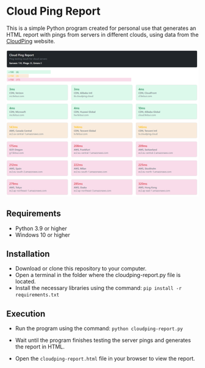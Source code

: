# Cloud Ping Report

This is a simple Python program created for personal use that generates an HTML report with pings from servers in different clouds, using data from the [CloudPing](https://www.cloudping.cloud/endpoints) website.

![sample report](.docs/img/sample.png)

## Requirements

- Python 3.9 or higher
- Windows 10 or higher

## Installation

- Download or clone this repository to your computer.
- Open a terminal in the folder where the cloudping-report.py file is located.
- Install the necessary libraries using the command:
`pip install -r requirements.txt`

## Execution

- Run the program using the command:
`python cloudping-report.py`

- Wait until the program finishes testing the server pings and generates the report in HTML.
- Open the `cloudping-report.html` file in your browser to view the report.
